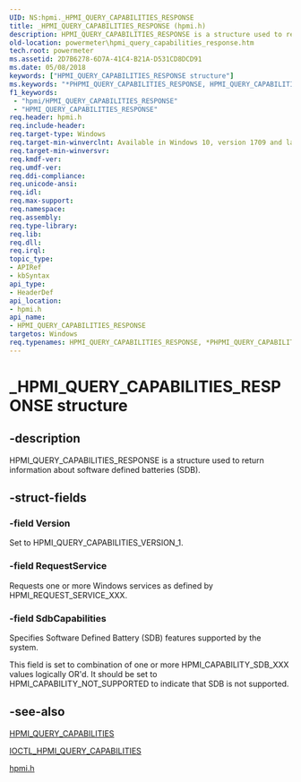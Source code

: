 ```yaml
---
UID: NS:hpmi._HPMI_QUERY_CAPABILITIES_RESPONSE
title: _HPMI_QUERY_CAPABILITIES_RESPONSE (hpmi.h)
description: HPMI_QUERY_CAPABILITIES_RESPONSE is a structure used to return information about software defined batteries (SDB).
old-location: powermeter\hpmi_query_capabilities_response.htm
tech.root: powermeter
ms.assetid: 2D7B6278-6D7A-41C4-B21A-D531CD8DCD91
ms.date: 05/08/2018
keywords: ["HPMI_QUERY_CAPABILITIES_RESPONSE structure"]
ms.keywords: "*PHPMI_QUERY_CAPABILITIES_RESPONSE, HPMI_QUERY_CAPABILITIES_RESPONSE, HPMI_QUERY_CAPABILITIES_RESPONSE structure [Power Metering and Budgeting Devices], PHPMI_QUERY_CAPABILITIES_RESPONSE, PHPMI_QUERY_CAPABILITIES_RESPONSE structure pointer [Power Metering and Budgeting Devices], _HPMI_QUERY_CAPABILITIES_RESPONSE, hpmi/HPMI_QUERY_CAPABILITIES_RESPONSE, hpmi/PHPMI_QUERY_CAPABILITIES_RESPONSE, powermeter.hpmi_query_capabilities_response"
f1_keywords:
 - "hpmi/HPMI_QUERY_CAPABILITIES_RESPONSE"
 - "HPMI_QUERY_CAPABILITIES_RESPONSE"
req.header: hpmi.h
req.include-header: 
req.target-type: Windows
req.target-min-winverclnt: Available in Windows 10, version 1709 and later versions of the Windows operating systems.
req.target-min-winversvr: 
req.kmdf-ver: 
req.umdf-ver: 
req.ddi-compliance: 
req.unicode-ansi: 
req.idl: 
req.max-support: 
req.namespace: 
req.assembly: 
req.type-library: 
req.lib: 
req.dll: 
req.irql: 
topic_type:
- APIRef
- kbSyntax
api_type:
- HeaderDef
api_location:
- hpmi.h
api_name:
- HPMI_QUERY_CAPABILITIES_RESPONSE
targetos: Windows
req.typenames: HPMI_QUERY_CAPABILITIES_RESPONSE, *PHPMI_QUERY_CAPABILITIES_RESPONSE
---
```


# _HPMI_QUERY_CAPABILITIES_RESPONSE structure


## -description


HPMI_QUERY_CAPABILITIES_RESPONSE is a structure used to return information about software defined batteries (SDB).


## -struct-fields




### -field Version

Set to HPMI_QUERY_CAPABILITIES_VERSION_1.  


### -field RequestService

Requests one or more Windows services as defined by
    HPMI_REQUEST_SERVICE_XXX.


### -field SdbCapabilities

Specifies Software Defined Battery (SDB) features supported by the system.

 This field is set to combination of one or more HPMI_CAPABILITY_SDB_XXX
    values logically OR'd. It should be set to HPMI_CAPABILITY_NOT_SUPPORTED to
    indicate that SDB is not supported.


## -see-also




<a href="https://docs.microsoft.com/windows-hardware/drivers/ddi/hpmi/ns-hpmi-_hpmi_query_capabilities">HPMI_QUERY_CAPABILITIES</a>



<a href="https://docs.microsoft.com/windows-hardware/drivers/ddi/hpmi/ni-hpmi-ioctl_hpmi_query_capabilities">IOCTL_HPMI_QUERY_CAPABILITIES</a>



<a href="https://docs.microsoft.com/windows-hardware/drivers/ddi/hpmi/index">hpmi.h</a>
 

 


